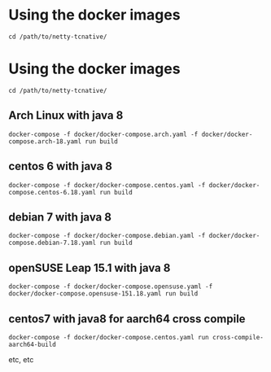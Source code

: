 # Using the docker images

```
cd /path/to/netty-tcnative/
```
# Using the docker images

```
cd /path/to/netty-tcnative/
```

## Arch Linux with java 8

```
docker-compose -f docker/docker-compose.arch.yaml -f docker/docker-compose.arch-18.yaml run build
```

## centos 6 with java 8

```
docker-compose -f docker/docker-compose.centos.yaml -f docker/docker-compose.centos-6.18.yaml run build
```

## debian 7 with java 8

```
docker-compose -f docker/docker-compose.debian.yaml -f docker/docker-compose.debian-7.18.yaml run build
```

## openSUSE Leap 15.1 with java 8

```
docker-compose -f docker/docker-compose.opensuse.yaml -f docker/docker-compose.opensuse-151.18.yaml run build
```

## centos7 with java8 for aarch64 cross compile

```
docker-compose -f docker/docker-compose.centos.yaml run cross-compile-aarch64-build
```

etc, etc

